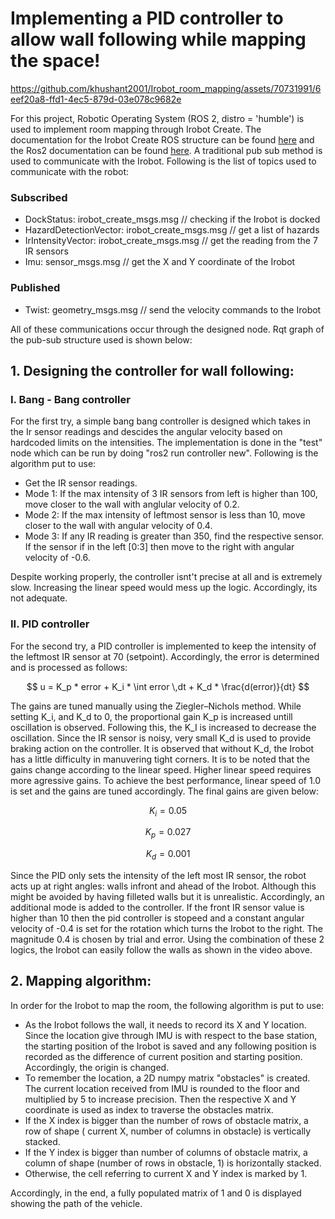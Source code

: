 # Implementing a PID controller to allow wall following while mapping the space!

https://github.com/khushant2001/Irobot_room_mapping/assets/70731991/6eef20a8-ffd1-4ec5-879d-03e078c9682e

For this project, Robotic Operating System (ROS 2, distro = 'humble') is used to implement room mapping through Irobot Create. The documentation for the Irobot Create ROS structure can be found [here](https://iroboteducation.github.io/create3_docs/) and the Ros2 documentation can be found [here](https://docs.ros.org/en/humble/index.html). A traditional pub sub method is used to communicate with the Irobot. Following is the list of topics used to communicate with the robot:

### Subscribed

- DockStatus: irobot_create_msgs.msg // checking if the Irobot is docked
- HazardDetectionVector: irobot_create_msgs.msg // get a list of hazards 
- IrIntensityVector: irobot_create_msgs.msg // get the reading from the 7 IR sensors
- Imu: sensor_msgs.msg // get the X and Y coordinate of the Irobot

### Published

- Twist: geometry_msgs.msg // send the velocity commands to the Irobot

All of these communications occur through the designed node. Rqt graph of the pub-sub structure used is shown below: 

## 1. Designing the controller for wall following:

### I. Bang - Bang controller

For the first try, a simple bang bang controller is designed which takes in the Ir sensor readings and descides the angular velocity based on hardcoded limits on the intensities. The implementation is done in the "test" node which can be run by doing "ros2 run controller new". Following is the algorithm put to use:

- Get the IR sensor readings.
- Mode 1: If the max intensity of 3 IR sensors from left is higher than 100, move closer to the wall with anglular velocity of 0.2.
- Mode 2: If the max intensity of leftmost sensor is less than 10, move closer to the wall with angular velocity of 0.4.
- Mode 3: If any IR reading is greater than 350, find the respective sensor. If the sensor if in the left [0:3] then move to the right with angular velocity of -0.6.

Despite working properly, the controller isnt't precise at all and is extremely slow. Increasing the linear speed would mess up the logic. Accordingly, its not adequate. 

### II. PID controller

For the second try, a PID controller is implemented to keep the intensity of the leftmost IR sensor at 70 (setpoint). Accordingly, the error is determined and is processed as follows: 

$$ 
u = K_p * error + K_i * \int error \,dt + K_d * \frac{d(error)}{dt}
$$

The gains are tuned manually using the Ziegler–Nichols method. While setting K_i, and K_d to 0, the proportional gain K_p is increased untill oscillation is observed. Following this, the K_I is increased to decrease the oscillation. Since the IR sensor is noisy, very small K_d is used to provide braking action on the controller. It is observed that without K_d, the Irobot has a little difficulty in manuvering tight corners. It is to be noted that the gains change according to the linear speed. Higher linear speed requires more agressive gains. To achieve the best performance, linear speed of 1.0 is set and the gains are tuned accordingly. The final gains are given below: 

$$
K_i = 0.05
$$

$$
K_p = 0.027
$$

$$
K_d = 0.001
$$

Since the PID only sets the intensity of the left most IR sensor, the robot acts up at right angles: walls infront and ahead of the Irobot. Although this might be avoided by having filleted walls but it is unrealistic. Accordingly, an additional mode is added to the controller. If the front IR sensor value is higher than 10 then the pid controller is stopeed and a constant angular velocity of -0.4 is set for the rotation which turns the Irobot to the right. The magnitude 0.4 is chosen by trial and error. Using the combination of these 2 logics, the Irobot can easily follow the walls as shown in the video above. 

## 2. Mapping algorithm:

In order for the Irobot to map the room, the following algorithm is put to use:

- As the Irobot follows the wall, it needs to record its X and Y location. Since the location give through IMU is with respect to the base station, the starting position of the Irobot is saved and any following position is recorded as the difference of current position and starting position. Accordingly, the origin is changed.
- To remember the location, a 2D numpy matrix "obstacles" is created. The current location received from IMU is rounded to the floor and multiplied by 5 to increase precision. Then the respective X and Y coordinate is used as index to traverse the obstacles matrix.
- If the X index is bigger than the number of rows of obstacle matrix, a row of shape ( current X, number of columns in obstacle) is vertically stacked.
- If the Y index is bigger than number of columns of obstacle matrix, a column of shape (number of rows in obstacle, 1) is horizontally stacked.
- Otherwise, the cell referring to current X and Y index is marked by 1.

Accordingly, in the end, a fully populated matrix of 1 and 0 is displayed showing the path of the vehicle. 
